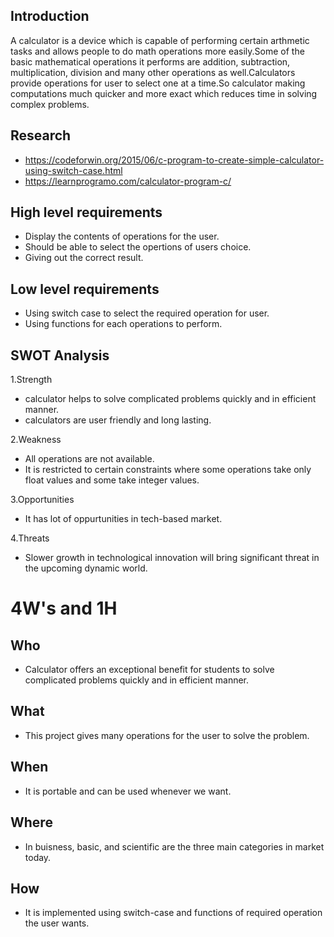 ## Introduction
A calculator is a device which is capable of performing certain arthmetic tasks and allows people to do math operations more easily.Some of the basic mathematical operations it performs are addition, subtraction, multiplication, division and many other operations as well.Calculators provide operations for user to select one at a time.So calculator making computations much quicker and more exact which reduces time in solving complex problems.

## Research
- https://codeforwin.org/2015/06/c-program-to-create-simple-calculator-using-switch-case.html
- https://learnprogramo.com/calculator-program-c/

## High level requirements
- Display the contents of operations for the user.
- Should be able to select the opertions of users choice.
- Giving out the correct result.

## Low level requirements
- Using switch case to select the required operation for user.
- Using functions for each operations to perform.

## SWOT Analysis
1.Strength
- calculator helps to solve complicated problems quickly and in efficient manner.
- calculators are user friendly and long lasting.

2.Weakness
- All operations are not available.
- It is restricted to certain constraints where some operations take only float values and some take integer values.

3.Opportunities
- It has lot of oppurtunities in tech-based market.

4.Threats
- Slower growth in technological innovation will bring significant threat in the upcoming dynamic world.

# 4W's and 1H
## Who
- Calculator offers an exceptional benefit for students to solve complicated problems quickly and in efficient manner.
## What
- This project gives many operations for the user to solve the problem.
## When
- It is portable and can be used whenever we want.
## Where
- In buisness, basic, and scientific are the three main categories in market today.
## How
- It is implemented using switch-case and functions of required operation the user wants.
